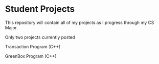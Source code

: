 # Student Projects

This repository will contain all of my projects as I progress through my CS Major.

Only two projects currently posted

Transaction Program (C++)

GreenBox Program (C++)


